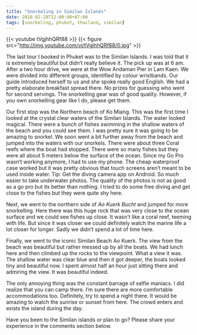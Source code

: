 ```yaml
---
title: "Snorkeling in Similan Islands"
date: 2018-02-20T12:00:00+07:00
tags: [snorkeling, phuket, thailand, similan]
---
```

{{< youtube tVgjhhQRf88 >}}
{{< figure src="http://img.youtube.com/vi/tVgjhhQRf88/0.jpg" >}}

The last tour I booked in Phuket was to the Similan Islands. I was told that it is extremely beautiful but didn’t really believe it. The pick up was at 6 am. After a two hour drive, we were at the Wow Andaman Pier in Lam Kaen. We were divided into different groups, identified by colour wristbands. Our guide introduced herself to us and she spoke really good English. We had a pretty elaborate breakfast spread there. No prizes for guessing who went for second servings. The snorkelling gear was of good quality. However, if you own snorkelling gear like I do, please get them.

Our first stop was the Northern beach of Ko Miang. This was the first time I looked at the crystal clear waters of the Similan Islands. The water looked magical. There were a bunch of fishes swimming in the shallow waters of the beach and you could see them. I was pretty sure it was going to be amazing to snorkel. We soon went a bit further away from the beach and jumped into the waters with our snorkels. There were about three Coral reefs where the boat had stopped. There were so many fishes but they were all about 5 meters below the surface of the ocean. Since my Go Pro wasn’t working anymore, I had to use my phone. The cheap waterproof case worked but it was pretty obvious that touch screens aren’t meant to be used inside water. Tip: Get the diving camera app on Android. So much easier to take underwater photos. The quality of the photos is not as good as a go pro but its better than nothing. I tried to do some free diving and get close to the fishes but they were quite shy here.

Next, we went to the northern side of *Ao Kuerk Bucht* and jumped for more snorkelling. Here there was this huge rock that was very close to the ocean surface and we could see fishes up close. It wasn’t like a coral reef, teeming with life. But since it was closer we could definitely watch the marine life a lot closer for longer. Sadly we didn’t spend a lot of time here.

Finally, we went to the iconic Similan Beach Ao Kuerk. The view from the beach was beautiful but rather messed up by all the boats. We had lunch here and then climbed up the rocks to the viewpoint. What a view it was. The shallow water was clear blue and then it got deeper, the boats looked tiny and beautiful now. I spent almost half an hour just sitting there and admiring the view. It was beautiful indeed.

The only annoying thing was the constant barrage of selfie maniacs. I did realize that you can camp there. I’m sure there are more comfortable accommodations too. Definitely, try to spend a night there. It would be amazing to watch the sunrise or sunset from here. The crowd enters and exists the island during the day.

Have you been to the Similan islands or plan to go? Please share your experience in the comments section below.
